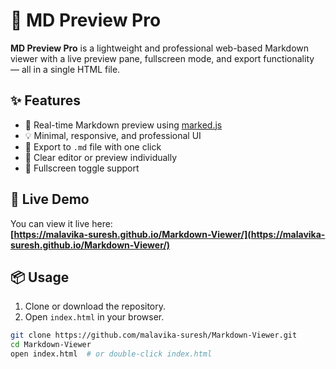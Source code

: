 # 📝 MD Preview Pro

**MD Preview Pro** is a lightweight and professional web-based Markdown viewer with a live preview pane, fullscreen mode, and export functionality — all in a single HTML file.

## ✨ Features

- 📄 Real-time Markdown preview using [marked.js](https://github.com/markedjs/marked)
- 💡 Minimal, responsive, and professional UI
- 💾 Export to `.md` file with one click
- 🔄 Clear editor or preview individually
- 🧭 Fullscreen toggle support

## 🚀 Live Demo

You can view it live here:  
**[https://malavika-suresh.github.io/Markdown-Viewer/](https://malavika-suresh.github.io/Markdown-Viewer/)**

## 📦 Usage

1. Clone or download the repository.
2. Open `index.html` in your browser.

```bash
git clone https://github.com/malavika-suresh/Markdown-Viewer.git
cd Markdown-Viewer
open index.html  # or double-click index.html
